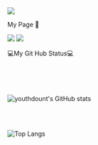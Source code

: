 <img src="https://capsule-render.vercel.app/api?type=cylinder&color=1689F5&height=125&text=🍩Youth%20Donut🍩&desc=small%20hello&descSize=28&animation=blinking&fontColor=93C8FA&fontSize=30&fontAlignY=50&fontAlign=35&descAlign=65&descAlignY=50" />

<p>My Page 📄</p>

<a href="https://velog.io/@yu_and_hip_0/posts"><img src="https://img.shields.io/badge/velog-20C997?style=flat-square&logo=velog&logoColor=black"/></a>
<a href="https://github.com/youthdonut"><img src="https://img.shields.io/badge/GitHub-181717?style=flat-square&logo=github&logoColor=white"/></a>












<p>💻My Git Hub Status💻</p>
<br/>
<br>
<br>

![youthdount's GitHub stats](https://github-readme-stats.vercel.app/api?username=youthdonut&show_icons=true&title_color=031322&icon_color=F58215&bg_color=RGB,1689F5,70D7FD&hide_border=true&locale=kr)

<br>
<br>

![Top Langs](https://github-readme-stats.vercel.app/api/top-langs/?username=youthdonut&langs_count=8&layout=compact)

